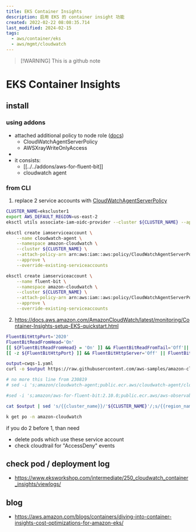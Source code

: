 ```yaml
---
title: EKS Container Insights
description: 启用 EKS 的 container insight 功能
created: 2022-02-22 08:08:35.714
last_modified: 2024-02-15
tags:
  - aws/container/eks
  - aws/mgmt/cloudwatch
---
```

> [!WARNING] This is a github note

# EKS Container Insights
## install
### using addons
- attached additional policy to node role ([docs](https://docs.amazonaws.cn/en_us/AmazonCloudWatch/latest/monitoring/Container-Insights-setup-EKS-addon.html))
    - CloudWatchAgentServerPolicy
    - AWSXrayWriteOnlyAccess
- 
- it consists: 
    - [[../../addons/aws-for-fluent-bit]]
    - cloudwatch agent

### from CLI
1. replace 2 service accounts with [CloudWatchAgentServerPolicy](https://docs.aws.amazon.com/AmazonCloudWatch/latest/monitoring/Container-Insights-prerequisites.htm)
```sh
CLUSTER_NAME=ekscluster1
export AWS_DEFAULT_REGION=us-east-2
eksctl utils associate-iam-oidc-provider --cluster ${CLUSTER_NAME} --approve
```

```sh
eksctl create iamserviceaccount \
    --name cloudwatch-agent \
    --namespace amazon-cloudwatch \
    --cluster ${CLUSTER_NAME} \
    --attach-policy-arn arn:aws:iam::aws:policy/CloudWatchAgentServerPolicy \
    --approve \
    --override-existing-serviceaccounts

eksctl create iamserviceaccount \
    --name fluent-bit \
    --namespace amazon-cloudwatch \
    --cluster ${CLUSTER_NAME} \
    --attach-policy-arn arn:aws:iam::aws:policy/CloudWatchAgentServerPolicy \
    --approve \
    --override-existing-serviceaccounts

```

2. https://docs.aws.amazon.com/AmazonCloudWatch/latest/monitoring/Container-Insights-setup-EKS-quickstart.html
```sh
FluentBitHttpPort='2020'
FluentBitReadFromHead='On'
[[ ${FluentBitReadFromHead} = 'On' ]] && FluentBitReadFromTail='Off'|| FluentBitReadFromTail='On'
[[ -z ${FluentBitHttpPort} ]] && FluentBitHttpServer='Off' || FluentBitHttpServer='On'

output=cwqs-1.yaml
curl -o $output https://raw.githubusercontent.com/aws-samples/amazon-cloudwatch-container-insights/latest/k8s-deployment-manifest-templates/deployment-mode/daemonset/container-insights-monitoring/quickstart/cwagent-fluent-bit-quickstart.yaml 

# no more this line from 230819
# sed -i 's;amazon/cloudwatch-agent;public.ecr.aws/cloudwatch-agent/cloudwatch-agent;' $output

#sed -i 's;amazon/aws-for-fluent-bit:2.10.0;public.ecr.aws/aws-observability/aws-for-fluent-bit:2.28.0;' $output

cat $output | sed 's/{{cluster_name}}/'${CLUSTER_NAME}'/;s/{{region_name}}/'${AWS_DEFAULT_REGION}'/;s/{{http_server_toggle}}/"'${FluentBitHttpServer}'"/;s/{{http_server_port}}/"'${FluentBitHttpPort}'"/;s/{{read_from_head}}/"'${FluentBitReadFromHead}'"/;s/{{read_from_tail}}/"'${FluentBitReadFromTail}'"/' | kubectl apply -f - 

k get po -n amazon-cloudwatch

```

if you do 2 before 1, than need
- delete pods which use these service account
- check cloudtrail for "AccessDeny" events

## check pod / deployment log
- https://www.eksworkshop.com/intermediate/250_cloudwatch_container_insights/viewlogs/


## blog
- https://aws.amazon.com/blogs/containers/diving-into-container-insights-cost-optimizations-for-amazon-eks/


